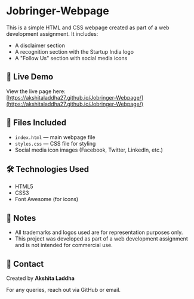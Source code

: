 # Jobringer-Webpage

This is a simple HTML and CSS webpage created as part of a web development assignment. It includes:

- A disclaimer section
- A recognition section with the Startup India logo
- A "Follow Us" section with social media icons

## 🔗 Live Demo

View the live page here:  
[https://akshitaladdha27.github.io/Jobringer-Webpage/](https://akshitaladdha27.github.io/Jobringer-Webpage/)

## 📁 Files Included

- `index.html` — main webpage file
- `styles.css` — CSS file for styling
- Social media icon images (Facebook, Twitter, LinkedIn, etc.)

## 🛠️ Technologies Used

- HTML5
- CSS3
- Font Awesome (for icons)

## 📌 Notes

- All trademarks and logos used are for representation purposes only.
- This project was developed as part of a web development assignment and is not intended for commercial use.

## 📧 Contact

Created by **Akshita Laddha**

For any queries, reach out via GitHub or email.
